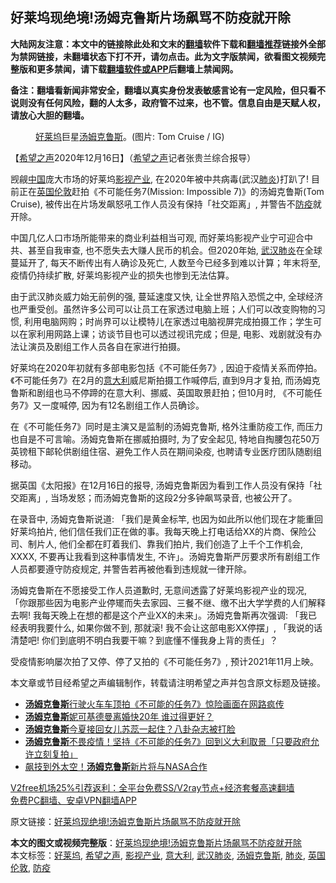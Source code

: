  <h2>好莱坞现绝境!汤姆克鲁斯片场飙骂不防疫就开除</h2> <p class="notice"><b>大陆网友注意：本文中的链接除此处和文末的<a href="https://github.com/bannedbook/fanqiang" >翻墙</a>软件下载和<a href="https://github.com/killgcd/justmysocks/blob/master/README.md">翻墙推荐</a>链接外全部为禁网链接，未翻墙状态下打不开，请勿点击。此为文字版禁闻，欲看图文视频完整版和更多禁闻，请下载<a href="https://github.com/bannedbook/fanqiang">翻墙软件或APP</a>后翻墙上禁闻网。</p><p>备注：翻墙看新闻非常安全，翻墙以真实身份发表敏感言论有一定风险，但只看不说则没有任何风险，翻的人太多，政府管不过来，也不管。信息自由是天赋人权，请放心大胆的翻墙。</b></p>  <div class="entry"> <figure><figcaption><a href="https://www.bannedbook.org/bnews/tag/%e5%a5%bd%e8%8e%b1%e5%9d%9e/" class="st_tag internal_tag" rel="tag" title="标签 好莱坞 下的日志">好莱坞</a>巨星<a href="https://www.bannedbook.org/bnews/tag/%e6%b1%a4%e5%a7%86%e5%85%8b%e9%b2%81%e6%96%af/" class="st_tag internal_tag" rel="tag" title="标签 汤姆克鲁斯 下的日志">汤姆克鲁斯</a>。(图片: Tom Cruise / IG)</figcaption></figure> <p>【<span class='wp_keywordlink_affiliate'><a href="https://www.soundofhope.org" title="希望之声" target="_blank">希望之声</a></span>2020年12月16日】（<a href="https://www.bannedbook.org/bnews/tag/%e5%b8%8c%e6%9c%9b%e4%b9%8b%e5%a3%b0/" class="st_tag internal_tag" rel="tag" title="标签 希望之声 下的日志">希望之声</a>记者张贵兰综合报导）</p> <p>觊觎<span class='wp_keywordlink_affiliate'><a href="https://www.bannedbook.org/" title="中国" target="_blank">中国</a></span>庞大市场的好莱坞<a href="https://www.bannedbook.org/bnews/tag/%E5%BD%B1%E8%A7%86%E4%BA%A7%E4%B8%9A/" class="st_tag internal_tag" rel="tag" title="标签 影视产业 下的日志">影视产业</a>, 在2020年被中共病毒(武汉<a href="https://www.bannedbook.org/bnews/tag/%e8%82%ba%e7%82%8e/" class="st_tag internal_tag" rel="tag" title="标签 肺炎 下的日志">肺炎</a>)打趴了! 目前正在<a href="https://www.bannedbook.org/bnews/tag/%E8%8B%B1%E5%9B%BD%E4%BC%A6%E6%95%A6/" class="st_tag internal_tag" rel="tag" title="标签 英国伦敦 下的日志">英国伦敦</a>赶拍《不可能任务7(Mission: Impossible 7)》的汤姆克鲁斯(Tom Cruise), 被传出在片场发飙怒吼工作人员没有保持「社交距离」, 并警告不<a href="https://www.bannedbook.org/bnews/tag/%E9%98%B2%E7%96%AB/" class="st_tag internal_tag" rel="tag" title="标签 防疫 下的日志">防疫</a>就开除。</p> <p></p>  <p>中国几亿人口市场所能带来的商业利益相当可观, 而好莱坞影视产业宁可迎合中共、甚至自我审查, 也不愿失去大赚人民币的机会。但2020年始, <a href="https://www.bannedbook.org/bnews/tag/%e6%ad%a6%e6%b1%89%e8%82%ba%e7%82%8e/" class="st_tag internal_tag" rel="tag" title="标签 武汉肺炎 下的日志">武汉肺炎</a>在全球蔓延开了, 每天不断传出有人确诊及死亡, 人数至今已经多到难以计算；年末将至, 疫情仍持续扩散, 好莱坞影视产业的损失也惨到无法估算。</p> <p>由于武汉肺炎威力始无前例的强, 蔓延速度又快, 让全世界陷入恐慌之中, 全球经济也严重受创。虽然许多公司可以让员工在家透过电脑上班；人们可以改变购物的习惯, 利用电脑网购；时尚界可以让模特儿在家透过电脑视屏完成拍摄工作；学生可以在家利用网路上课；访谈节目也可以透过视讯完成；但是, 电影、戏剧就没有办法让演员及剧组工作人员各自在家进行拍摄。</p> <p>好莱坞在2020年初就有多部电影包括《不可能任务7》, 因迫于疫情关系而停拍。《不可能任务7》在2月的<a href="https://www.bannedbook.org/bnews/tag/%e6%84%8f%e5%a4%a7%e5%88%a9/" class="st_tag internal_tag" rel="tag" title="标签 意大利 下的日志">意大利</a>威尼斯拍摄工作喊停后, 直到9月才复拍, 而汤姆克鲁斯和剧组也马不停蹄的在意大利、挪威、英国取景赶拍；但10月时, 《不可能任务7》又一度喊停, 因为有12名剧组工作人员确诊。</p>  <p></p> <p>在《不可能任务7》同时是主演又是监制的汤姆克鲁斯, 格外注重防疫工作, 而压力也自是不可言喻。汤姆克鲁斯在挪威拍摄时, 为了安全起见, 特地自掏腰包花50万英镑租下邮轮供剧组住宿、避免工作人员在期间染疫, 也聘请专业医疗团队随剧组移动。</p> <p>据英国《太阳报》在12月16日的报导, 汤姆克鲁斯因为看到工作人员没有保持「社交距离」, 当场发怒；而汤姆克鲁斯的这段2分多钟飙骂录音, 也被公开了。</p>  <p>在录音中, 汤姆克鲁斯说道: 「我们是黄金标竿, 也因为如此所以他们现在才能重回好莱坞拍片, 他们信任我们正在做的事。我每天晚上打电话给XX的片商、保险公司、制片人, 他们全都在盯着我们、靠我们拍片, 我们创造了上千个工作机会, XXXX, 不要再让我看到这种事情发生, 不许」。汤姆克鲁斯严厉要求所有剧组工作人员都要遵守防疫规定, 并警告若再被他看到违规就一律开除。</p> <p>汤姆克鲁斯在不愿接受工作人员道歉时, 无意间透露了好莱坞影视产业的现况, 「你跟那些因为电影产业停矲而失去家园、三餐不继、缴不出大学学费的人们解释去啊! 我每天晚上在想的都是这个产业XX的未来」。汤姆克鲁斯再次强调: 「我已经表明我要什么, 如果你做不到, 那就滚! 我不会让这部电影XX停摆」, 「我说的话清楚吧! 你们到底明不明白我要干嘛？到底懂不懂我身上背的责任」？</p> <p>受疫情影响屡次拍了又停、停了又拍的《不可能任务7》, 预计2021年11月上映。</p>  <p>本文章或节目经希望之声编辑制作，转载请注明希望之声并包含原文标题及链接。</p> <ul class='op-related-articles' title='相关阅读'> <li><a href='https://www.bannedbook.org/bnews/comments/20201006/1408885.html' target='_blank'><b>汤姆克鲁斯</b>行驶火车车顶拍《不可能的任务7》惊险画面在网路疯传</a></li> <li><a href='https://www.bannedbook.org/bnews/yule/20200822/1383868.html' target='_blank'><b>汤姆克鲁斯</b>妮可基德曼离婚快20年 谁过得更好？</a></li> <li><a href='https://www.bannedbook.org/bnews/yule/20200614/1344534.html' target='_blank'><b>汤姆克鲁斯</b>今夏接回女儿苏蕊一起住？八卦杂志被打脸</a></li> <li><a href='https://www.bannedbook.org/bnews/yule/20200512/1327104.html' target='_blank'><b>汤姆克鲁斯</b>不畏疫情！坚持《不可能的任务7》回到义大利取景「只要政府允许立刻复拍」</a></li> <li><a href='https://www.bannedbook.org/bnews/comments/20200505/1323423.html' target='_blank'>飙技到外太空！<b>汤姆克鲁斯</b>新片将与NASA合作</a></li> </ul> <p class="texttj"> <a href="https://www.bannedbook.org/forum23/topic22702.html" target="_blank">V2free机场25%引荐返利：全平台免费SS/V2ray节点+经济套餐高速翻墙</a><br/> <a href="https://github.com/bannedbook/fanqiang/wiki/%E7%A6%81%E9%97%BB%E7%BD%91%E5%AE%89%E5%8D%93%E7%BF%BB%E5%A2%99%E6%96%B0%E9%97%BBAPP" target="_blank">免费PC翻墙、安卓VPN翻墙APP</a></p><p>原文链接：<a class="src_link"  href="https://www.soundofhope.org/post/454387" target="_blank">好莱坞现绝境!汤姆克鲁斯片场飙骂不防疫就开除</a></p><a name='sharetosocial'></a>       <div><b>本文的图文或视频完整版</b>：<a href='https://www.bannedbook.org/bnews/comments/20201217/1449408.html'>好莱坞现绝境!汤姆克鲁斯片场飙骂不防疫就开除</a></div>  </div><!--END ENTRY--> <div class="postfooter"> <div>本文标签：<a href="https://www.bannedbook.org/bnews/tag/%e5%a5%bd%e8%8e%b1%e5%9d%9e/" rel="tag">好莱坞</a>, <a href="https://www.bannedbook.org/bnews/tag/%e5%b8%8c%e6%9c%9b%e4%b9%8b%e5%a3%b0/" rel="tag">希望之声</a>, <a href="https://www.bannedbook.org/bnews/tag/%E5%BD%B1%E8%A7%86%E4%BA%A7%E4%B8%9A/" rel="tag">影视产业</a>, <a href="https://www.bannedbook.org/bnews/tag/%e6%84%8f%e5%a4%a7%e5%88%a9/" rel="tag">意大利</a>, <a href="https://www.bannedbook.org/bnews/tag/%e6%ad%a6%e6%b1%89%e8%82%ba%e7%82%8e/" rel="tag">武汉肺炎</a>, <a href="https://www.bannedbook.org/bnews/tag/%e6%b1%a4%e5%a7%86%e5%85%8b%e9%b2%81%e6%96%af/" rel="tag">汤姆克鲁斯</a>, <a href="https://www.bannedbook.org/bnews/tag/%e8%82%ba%e7%82%8e/" rel="tag">肺炎</a>, <a href="https://www.bannedbook.org/bnews/tag/%E8%8B%B1%E5%9B%BD%E4%BC%A6%E6%95%A6/" rel="tag">英国伦敦</a>, <a href="https://www.bannedbook.org/bnews/tag/%E9%98%B2%E7%96%AB/" rel="tag">防疫</a></div>  </div><!--END POSTFOOTER--> 